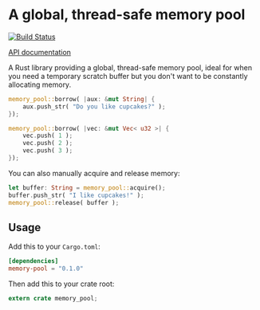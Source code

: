# A global, thread-safe memory pool

[![Build Status](https://travis-ci.org/koute/memory-pool.svg)](https://travis-ci.org/koute/memory-pool)

[API documentation](https://koute.github.io/memory-pool/memory_pool/index.html)

A Rust library providing a global, thread-safe memory pool,
ideal for when you need a temporary scratch buffer but you
don't want to be constantly allocating memory.

```rust
memory_pool::borrow( |aux: &mut String| {
    aux.push_str( "Do you like cupcakes?" );
});
```

```rust
memory_pool::borrow( |vec: &mut Vec< u32 >| {
    vec.push( 1 );
    vec.push( 2 );
    vec.push( 3 );
});
```
You can also manually acquire and release memory:

```rust
let buffer: String = memory_pool::acquire();
buffer.push_str( "I like cupcakes!" );
memory_pool::release( buffer );
```

## Usage

Add this to your `Cargo.toml`:

```toml
[dependencies]
memory-pool = "0.1.0"
```

Then add this to your crate root:

```rust
extern crate memory_pool;
```
